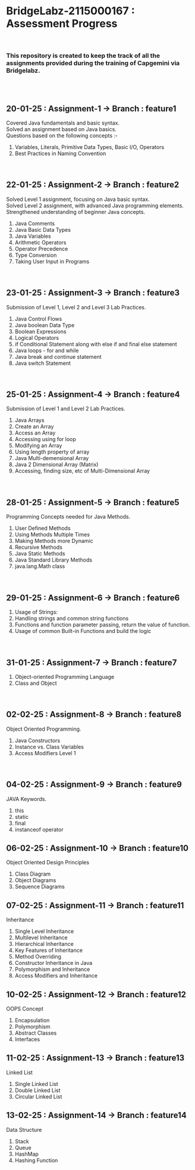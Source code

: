 # BridgeLabz-2115000167 : Assessment Progress
<br>

<h3>This repository is created to keep the track of all the assignments provided during the training of Capgemini via Bridgelabz.</h3>

<br>
<br>

## 20-01-25 : Assignment-1 -> Branch : feature1
Covered Java fundamentals and basic syntax.<br>
Solved an assignment based on Java basics.<br>
Questions based on the following concepts :-<br>
1. Variables, Literals, Primitive Data Types, Basic I/O, Operators<br>
2. Best Practices in Naming Convention<br><br><br>

## 22-01-25 : Assignment-2 -> Branch : feature2
Solved Level 1 assignment, focusing on Java basic syntax.<br>
Solved Level 2 assignment, with advanced Java programming elements.<br>
Strengthened understanding of beginner Java concepts.<br>
1. Java Comments<br>
2. Java Basic Data Types<br>
3. Java Variables<br>
4. Arithmetic Operators<br>
5. Operator Precedence<br>
6. Type Conversion<br>
7. Taking User Input in Programs<br><br><br>

## 23-01-25 : Assignment-3 -> Branch : feature3
Submission of Level 1, Level 2 and Level 3 Lab Practices. <br>
1. Java Control Flows<br>
2. Java boolean Data Type<br>
3. Boolean Expressions<br>
4. Logical Operators<br>
5. if Conditional Statement along with else if and final else statement<br>
6. Java loops - for and while<br>
7. Java break and continue statement<br>
8. Java switch Statement<br><br><br>

## 25-01-25 : Assignment-4 -> Branch : feature4
Submission of Level 1 and Level 2 Lab Practices. <br>
1. Java Arrays<br>
2. Create an Array<br>
3. Access an Array<br>
4. Accessing using for loop<br>
5. Modifying an Array<br>
6. Using length property of array<br>
7. Java Multi-demensional Array<br>
8. Java 2 Dimensional Array (Matrix)<br>
9. Accessing, finding size, etc of Multi-Dimensional Array<br><br><br>

## 28-01-25 : Assignment-5 -> Branch : feature5
Programming Concepts needed for Java Methods.<br>
1. User Defined Methods<br>
2. Using Methods Multiple Times<br>
3. Making Methods more Dynamic<br>
4. Recursive Methods<br>
5. Java Static Methods<br>
6. Java Standard Library Methods<br>
7. java.lang.Math class<br><br><br>

## 29-01-25 : Assignment-6 -> Branch : feature6
1. Usage of Strings:<br>
2. Handling strings and common string functions<br>
3. Functions and function parameter passing, return the value of function.<br>
4. Usage of common Built-in Functions and build the logic<br><br><br>

## 31-01-25 : Assignment-7 -> Branch : feature7
1. Object-oriented Programming Language<br>
2. Class and Object<br><br><br>

## 02-02-25 : Assignment-8 -> Branch : feature8
Object Oriented Programming.<br>
1. Java Constructors<br>
2. Instance vs. Class Variables<br>
3. Access Modifiers Level 1<br><br><br>

## 04-02-25 : Assignment-9 -> Branch : feature9
JAVA Keywords.<br>
1. this<br>
2. static<br>
3. final<br>
4. instanceof operator<br>

## 06-02-25 : Assignment-10 -> Branch : feature10
Object Oriented Design Principles<br>
1. Class Diagram<br>
2. Object Diagrams<br>
3. Sequence Diagrams<br>

## 07-02-25 : Assignment-11 -> Branch : feature11
Inheritance<br>
1. Single Level Inheritance<br>
2. Multilevel Inheritance<br>
3. Hierarchical Inheritance<br>
4. Key Features of Inheritance<br>
5. Method Overriding<br>
6. Constructor Inheritance in Java<br>
7. Polymorphism and Inheritance<br>
8. Access Modifiers and Inheritance<br>

## 10-02-25 : Assignment-12 -> Branch : feature12
OOPS Concept<br>
1. Encapsulation<br>
2. Polymorphism<br>
3. Abstract Classes<br>
4. Interfaces<br>

## 11-02-25 : Assignment-13 -> Branch : feature13
Linked List<br>
1. Single Linked List<br>
2. Double Linked List<br>
3. Circular Linked List<br>

## 13-02-25 : Assignment-14 -> Branch : feature14
Data Structure<br>
1. Stack <br>
2. Queue<br>
3. HashMap<br>
4. Hashing Function<br>

